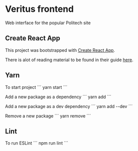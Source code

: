 # Veritus frontend
Web interface for the popular Politech site

## Create React App
This project was bootstrapped with [Create React App](https://github.com/facebookincubator/create-react-app).

There is alot of reading material to be found in their guide [here](https://github.com/facebookincubator/create-react-app/blob/master/packages/react-scripts/template/README.md).

## Yarn
To start project
´´´
yarn start
´´´

Add a new package as a dependency
´´´
yarn add <nameOfPackage>
´´´

Add a new package as a dev dependency
´´´
yarn add <nameOfPackage> --dev
´´´

Remove a new package
´´´
yarn remove <nameOfPackage>
´´´

## Lint
To run ESLint
´´´
npm run lint
´´´